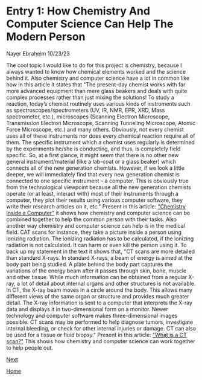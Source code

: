# Entry 1: How Chemistry And Computer Science Can Help The Modern Person
Nayer Ebraheim 10/23/23

The cool topic I would like to do for this project is chemistry, because I always wanted to know how chemical elements worked and the science behind it. Also chemistry and computer science have a lot in common like how in this article it states that "The present-day chemist works with far more advanced equipment than mere glass beakers and deals with quite complex processes rather than just mixing the solutions! To study a reaction, today’s chemist routinely uses various kinds of instruments such as spectroscopes/spectrometers (UV, IR, NMR, EPR, XRD, Mass spectrometer, etc.), microscopes (Scanning Electron Microscope, Transmission Electron Microscope, Scanning Tunneling Microscope, Atomic Force Microscope, etc.) and many others. Obviously, not every chemist uses all of these instruments nor does every chemical reaction require all of them. The specific instrument which a chemist uses regularly is determined by the experiments he/she is conducting, and thus, is completely field specific. So, at a first glance, it might seem that there is no other new general instrument/material (like a lab-coat or a glass beaker) which connects all of the new generation chemists. However, if we look a little deeper, we will immediately find that every new generation chemist is connected to one specific instrument – a computer.  This is obviously true from the technological viewpoint because all the new generation chemists operate (or at least, interact with) most of their instruments through a computer, they plot their results using various computer software, they write their research articles on it, etc." Present in this article: ["Chemistry Inside a Computer"](https://www.amrita.edu/news/chemistry-inside-computer/) it shows how chemistry and computer science can be combined together to help the common person with their tasks. Also another way chemistry and computer science can help is in the medical field. CAT scans for instance, they take a picture inside a person using ionizing radiation. The ionizing radiation has to be calculated, if the ionizing radiation is not calculated. It can harm or even kill the person using it. To back up my statement in the text it shows that, "CT scans are more detailed than standard X-rays. In standard X-rays, a beam of energy is aimed at the body part being studied. A plate behind the body part captures the variations of the energy beam after it passes through skin, bone, muscle and other tissue. While much information can be obtained from a regular X-ray, a lot of detail about internal organs and other structures is not available. In CT, the X-ray beam moves in a circle around the body. This allows many different views of the same organ or structure and provides much greater detail. The X-ray information is sent to a computer that interprets the X-ray data and displays it in two-dimensional form on a monitor. Newer technology and computer software makes three-dimensional images possible. CT scans may be performed to help diagnose tumors, investigate internal bleeding, or check for other internal injuries or damage. CT can also be used for a tissue or fluid biopsy." Present in this article: ["What is a CT scan?"]([https://www.amrita.edu/news/chemistry-inside-computer/](https://www.hopkinsmedicine.org/health/treatment-tests-and-therapies/computed-tomography-ct-scan)https://www.hopkinsmedicine.org/health/treatment-tests-and-therapies/computed-tomography-ct-scan) This shows how chemistry and computer science can work together to help people out.
 

[Next](entry02.md)

[Home](../README.md)
